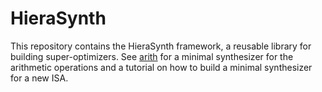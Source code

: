 # HieraSynth

This repository contains the HieraSynth framework, a reusable library for building super-optimizers.
See [arith](arith) for a minimal synthesizer for the arithmetic operations and
a tutorial on how to build a minimal synthesizer for a new ISA.
